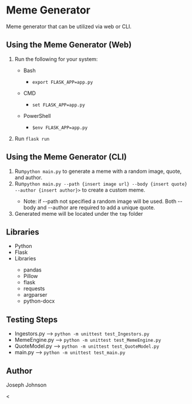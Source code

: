 <h1>Meme Generator</h1>
<p>Meme generator that can be utilized via web or CLI.<p>

<h2>Using the Meme Generator (Web)</h2>
<ol>
  <li><p>Run the following for your system:</p></li>
  <ul>
    <li><p>Bash</p></li>
      <ul>
        <li><code>export FLASK_APP=app.py</code></li>
      </ul>
    <li><p>CMD</p></li>
      <ul>
        <li><code>set FLASK_APP=app.py</code></li>
      </ul>
    <li><p>PowerShell</p></li>
      <ul>
        <li><code>$env FLASK_APP=app.py</code></li>
      </ul>
  </ul>
  <li><p>Run <code>flask run</code></p></li>
</ol>

<h2>Using the Meme Generator (CLI)</h2>
<ol>
  <li>Run<code>python main.py</code> to generate a meme with a random image, quote, and author.</li>
  <li>Run<code>python main.py --path {insert image url} --body {insert quote} --author {insert author}></code> to create a custom meme.</li>
  <ul>
    <li>Note: if --path not specified a random image will be used. Both --body and --author are required to add a unique quote.</li>
  </ul>
  <li>Generated meme will be located under the <code>tmp</code> folder</li>
</ol>

<h2>Libraries</h2>
<ul>
  <li>Python</li>
  <li>Flask</li>
  <li>Libraries</li>
    <ul>
      <li>pandas</li>
      <li>Pillow</li>
      <li>flask</li>
      <li>requests</li>
      <li>argparser</li>
      <li>python-docx</li>
    </ul>
</ul>

<h2>Testing Steps</h2>
<ul>
  <li>Ingestors.py --> <code>python -m unittest test_Ingestors.py</code></li>
  <li>MemeEngine.py --> <code>python -m unittest test_MemeEngine.py</code></li>
  <li>QuoteModel.py --> <code>python -m unittest test_QuoteModel.py</code></li>
  <li>main.py --> <code>python -m unittest test_main.py</code></li>
</ul>
  

<h2>Author</h2>
<p>Joseph Johnson</p>

<
